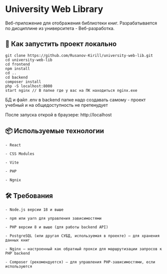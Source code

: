# University Web Library

Веб-приложение для отображения библиотеки книг. Разрабатывается по дисциплине из университета - Веб-разработка. 

## 🚀 Как запустить проект локально

```
git clone https://github.com/Rusanov-Kirill/university-web-lib.git
cd university-web-lib
cd frontend
npm install
cd ..
cd backend
composer install
php -S localhost:8000
start nginx // В папке где у вас на ПК находиться nginx.exe
```

БД и файл .env в backend папке надо создавать самому - проект учебный и на общедоступность не претенудует

После запуска открой в браузере: http://localhost

## 📦 Используемые технологии
    
    - React

    - CSS Modules

    - Vite

    - PHP

    - Ngnix

## 🛠 Требования

    - Node.js версии 18 и выше

    - npm или yarn для управления зависимостями

    - PHP версии 8 и выше (для работы backend API)

    - PostgreSQL (или другая СУБД, используемая в проекте) — для хранения данных книг

    - Nginx — настроенный как обратный прокси для маршрутизации запросов к PHP backend

    - Composer (рекомендуется) — для управления PHP-зависимостями, если используются